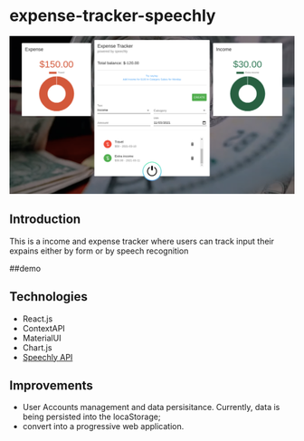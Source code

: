 # expense-tracker-speechly
![Cover](https://github.com/mactunechy/expense-tracker-speechly/blob/master/screencapture-localhost-3000-2021-03-12-00_02_37%20(1).png?raw=true)

## Introduction
This is a income and expense tracker where users can track input their expains either by form or by speech recognition

##demo

## Technologies
* React.js
* ContextAPI
* MaterialUI
* Chart.js
* [Speechly API](https://www.speechly.com/)

## Improvements
* User Accounts management and data persisitance. Currently, data is being persisted into the locaStorage;
* convert into a progressive web application.

